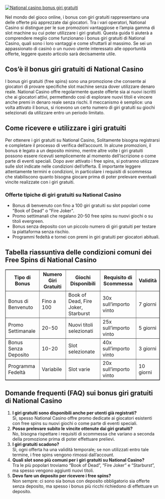 [![National casino bonus giri gratuiti](https://123-caf.pages.dev/gitsignup.png)](https://vrmoo.ru/Bt82HjjY)

<p>Nel mondo del gioco online, i bonus con giri gratuiti rappresentano una delle offerte più apprezzate dai giocatori. Tra i vari operatori, National Casino si distingue per le sue promozioni vantaggiose e l’ampia gamma di slot machine su cui poter utilizzare i giri gratuiti. Questa guida ti aiuterà a comprendere meglio come funzionano i bonus giri gratuiti di National Casino, quali sono i loro vantaggi e come sfruttarli al massimo. Se sei un appassionato di casinò o un nuovo utente interessato alle opportunità offerte, leggere questo articolo sarà decisamente utile.</p>  <h2>Cos’è il bonus giri gratuiti di National Casino</h2> <p>I bonus giri gratuiti (free spins) sono una promozione che consente ai giocatori di provare specifiche slot machine senza dover utilizzare denaro reale. National Casino offre regolarmente queste offerte sia ai nuovi iscritti che ai giocatori attivi, permettendo così di esplorare nuovi titoli e vincere anche premi in denaro reale senza rischi. Il meccanismo è semplice: una volta attivato il bonus, si ricevono un certo numero di giri gratuiti su giochi selezionati da utilizzare entro un periodo limitato.</p>  <h2>Come ricevere e utilizzare i giri gratuiti</h2> <p>Per ottenere i giri gratuiti su National Casino, Solitamente bisogna registrarsi e completare il processo di verifica dell’account. In alcune promozioni, il bonus è legato a un deposito minimo, mentre altre volte i giri gratuiti possono essere ricevuti semplicemente al momento dell’iscrizione o come parte di eventi speciali. Dopo aver attivato i free spins, si potranno utilizzare sulle slot indicate nelle condizioni dell’offerta. È importante leggere attentamente termini e condizioni, in particolare i requisiti di scommessa che stabiliscono quanto bisogna giocare prima di poter prelevare eventuali vincite realizzate con i giri gratuiti.</p>  <h3>Offerte tipiche di giri gratuiti su National Casino</h3> <ul> <li>Bonus di benvenuto con fino a 100 giri gratuiti su slot popolari come "Book of Dead" o "Fire Joker".</li> <li>Promo settimanali che regalano 20-50 free spins su nuovi giochi o su titoli evergreen.</li> <li>Bonus senza deposito con un piccolo numero di giri gratuiti per testare la piattaforma senza rischio.</li> <li>Programmi fedeltà e tornei con premi in giri gratuiti per giocatori abituali.</li> </ul>  <h2>Tabella riassuntiva delle condizioni comuni dei Free Spins di National Casino</h2> <table border="1" cellspacing="0" cellpadding="5"> <thead> <tr> <th>Tipo di Bonus</th> <th>Numero Giri Gratuiti</th> <th>Giochi Disponibili</th> <th>Requisito di Scommessa</th> <th>Validità</th> </tr> </thead> <tbody> <tr> <td>Bonus di Benvenuto</td> <td>Fino a 100</td> <td>Book of Dead, Fire Joker, Starburst</td> <td>30x sull’importo vinto</td> <td>7 giorni</td> </tr> <tr> <td>Promo Settimanale</td> <td>20-50</td> <td>Nuovi titoli selezionati</td> <td>25x sull’importo vinto</td> <td>5 giorni</td> </tr> <tr> <td>Bonus Senza Deposito</td> <td>10-20</td> <td>Slot selezionate</td> <td>40x sull’importo vinto</td> <td>3 giorni</td> </tr> <tr> <td>Programma Fedeltà</td> <td>Variabile</td> <td>Slot varie</td> <td>20x sull’importo vinto</td> <td>10 giorni</td> </tr> </tbody> </table>  <h2>Domande frequenti (FAQ) sui bonus giri gratuiti di National Casino</h2> <ol> <li><strong>I giri gratuiti sono disponibili anche per utenti già registrati?</strong><br>Sì, spesso National Casino offre promo dedicate ai giocatori esistenti con free spins su nuovi giochi o come parte di eventi speciali.</li> <li><strong>Posso prelevare subito le vincite ottenute dai giri gratuiti?</strong><br>No, bisogna rispettare i requisiti di scommessa che variano a seconda della promozione prima di poter effettuare prelievi.</li> <li><strong>I giri gratuiti scadono?</strong><br>Sì, ogni offerta ha una validità temporale; se non utilizzati entro tale termine, i free spins vengono rimossi dall’account.</li> <li><strong>Quali slot sono più comuni per i giri gratuiti su National Casino?</strong><br>Tra le più popolari troviamo “Book of Dead”, “Fire Joker” e “Starburst”, ma spesso vengono aggiunti nuovi titoli.</li> <li><strong>Devo fare un deposito per ricevere i free spins?</strong><br>Non sempre: ci sono sia bonus con deposito obbligatorio sia offerte senza deposito, ma spesso i bonus più ricchi richiedono di effettuare un deposito.</li> </ol>